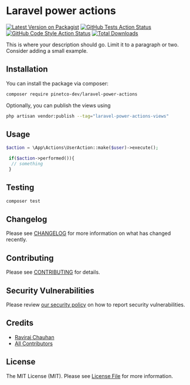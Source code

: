 # Laravel power actions

[![Latest Version on Packagist](https://img.shields.io/packagist/v/pinetco-dev/laravel-power-actions.svg?style=flat-square)](https://packagist.org/packages/pinetco-dev/laravel-power-actions)
[![GitHub Tests Action Status](https://img.shields.io/github/workflow/status/pinetco-dev/laravel-power-actions/run-tests?label=tests)](https://github.com/pinetco-dev/laravel-power-actions/actions?query=workflow%3Arun-tests+branch%3Amain)
[![GitHub Code Style Action Status](https://img.shields.io/github/workflow/status/pinetco-dev/laravel-power-actions/Fix%20PHP%20code%20style%20issues?label=code%20style)](https://github.com/pinetco-dev/laravel-power-actions/actions?query=workflow%3A"Fix+PHP+code+style+issues"+branch%3Amain)
[![Total Downloads](https://img.shields.io/packagist/dt/pinetco-dev/laravel-power-actions.svg?style=flat-square)](https://packagist.org/packages/pinetco-dev/laravel-power-actions)

This is where your description should go. Limit it to a paragraph or two. Consider adding a small example.

## Installation

You can install the package via composer:

```bash
composer require pinetco-dev/laravel-power-actions
```

Optionally, you can publish the views using

```bash
php artisan vendor:publish --tag="laravel-power-actions-views"
```

## Usage

```php
$action = \App\Actions\UserAction::make($user)->execute();

 if($action->performed()){
  // something
 }
```

## Testing

```bash
composer test
```

## Changelog

Please see [CHANGELOG](CHANGELOG.md) for more information on what has changed recently.

## Contributing

Please see [CONTRIBUTING](CONTRIBUTING.md) for details.

## Security Vulnerabilities

Please review [our security policy](../../security/policy) on how to report security vulnerabilities.

## Credits

- [Raviraj Chauhan](https://github.com/pinetco-dev)
- [All Contributors](../../contributors)

## License

The MIT License (MIT). Please see [License File](LICENSE.md) for more information.
